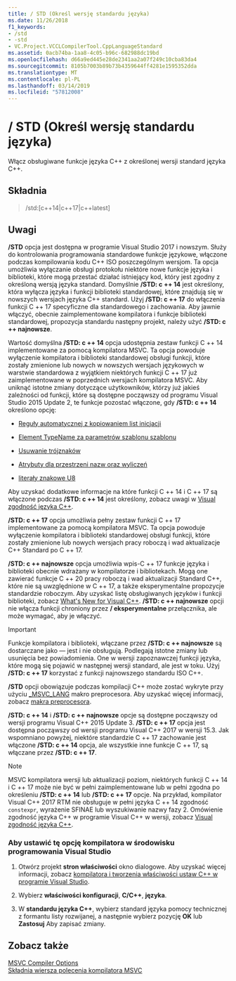 ```yaml
---
title: / STD (Określ wersję standardu języka)
ms.date: 11/26/2018
f1_keywords:
- /std
- -std
- VC.Project.VCCLCompilerTool.CppLanguageStandard
ms.assetid: 0acb74ba-1aa8-4c05-b96c-682988dc19bd
ms.openlocfilehash: d66a9ed445e28de2341aa2a07f249c10cba83da4
ms.sourcegitcommit: 8105b7003b89b73b4359644ff4281e1595352dda
ms.translationtype: MT
ms.contentlocale: pl-PL
ms.lasthandoff: 03/14/2019
ms.locfileid: "57812008"
---
```

# <a name="std-specify-language-standard-version"></a>/ STD (Określ wersję standardu języka)

Włącz obsługiwane funkcje języka C++ z określonej wersji standard języka C++.

## <a name="syntax"></a>Składnia

> /std:\[c++14\|c++17\|c++latest]

## <a name="remarks"></a>Uwagi

**/STD** opcja jest dostępna w programie Visual Studio 2017 i nowszym. Służy do kontrolowania programowania standardowe funkcje językowe, włączone podczas kompilowania kodu C++ ISO poszczególnym wersjom. Ta opcja umożliwia wyłączanie obsługi protokołu niektóre nowe funkcje języka i biblioteki, które mogą przestać działać istniejący kod, który jest zgodny z określoną wersją języka standard. Domyślnie **/STD: c ++ 14** jest określony, która wyłącza języka i funkcji biblioteki standardowej, które znajdują się w nowszych wersjach języka C++ standard. Użyj **/STD: c ++ 17** do włączenia funkcji C ++ 17 specyficzne dla standardowego i zachowania. Aby jawnie włączyć, obecnie zaimplementowane kompilatora i funkcje biblioteki standardowej, propozycja standardu następny projekt, należy użyć **/STD: c ++ najnowsze**.

Wartość domyślna **/STD: c ++ 14** opcja udostępnia zestaw funkcji C ++ 14 implementowane za pomocą kompilatora MSVC. Ta opcja powoduje wyłączenie kompilatora i biblioteki standardowej obsługi funkcji, które zostały zmienione lub nowych w nowszych wersjach językowych w warstwie standardowa z wyjątkiem niektórych funkcji C ++ 17 już zaimplementowane w poprzednich wersjach kompilatora MSVC. Aby uniknąć istotne zmiany dotyczące użytkowników, którzy już jakieś zależności od funkcji, które są dostępne począwszy od programu Visual Studio 2015 Update 2, te funkcje pozostać włączone, gdy **/STD: c ++ 14** określono opcję:

- [Reguły automatycznej z kopiowaniem list inicjacji](http://www.open-std.org/jtc1/sc22/wg21/docs/papers/2014/n3922.html)

- [Element TypeName za parametrów szablonu szablonu](http://www.open-std.org/jtc1/sc22/wg21/docs/papers/2014/n4051.html)

- [Usuwanie trójznaków](http://www.open-std.org/jtc1/sc22/wg21/docs/papers/2014/n4086.html)

- [Atrybuty dla przestrzeni nazw oraz wyliczeń](http://www.open-std.org/jtc1/sc22/wg21/docs/papers/2014/n4266.html)

- [literały znakowe U8](http://www.open-std.org/jtc1/sc22/wg21/docs/papers/2014/n4267.html)

Aby uzyskać dodatkowe informacje na które funkcji C ++ 14 i C ++ 17 są włączone podczas **/STD: c ++ 14** jest określony, zobacz uwagi w [Visual zgodność języka C++](../../visual-cpp-language-conformance.md).

**/STD: c ++ 17** opcja umożliwia pełny zestaw funkcji C ++ 17 implementowane za pomocą kompilatora MSVC. Ta opcja powoduje wyłączenie kompilatora i biblioteki standardowej obsługi funkcji, które zostały zmienione lub nowych wersjach pracy roboczą i wad aktualizacje C++ Standard po C ++ 17.

**/STD: c ++ najnowsze** opcja umożliwia wpis-C ++ 17 funkcje języka i biblioteki obecnie wdrażany w kompilatorze i bibliotekach. Mogą one zawierać funkcje C ++ 20 pracy roboczą i wad aktualizacji Standard C++, które nie są uwzględnione w C ++ 17, a także eksperymentalne propozycje standardzie roboczym. Aby uzyskać listę obsługiwanych języków i funkcji biblioteki, zobacz [What's New for Visual C++](../../what-s-new-for-visual-cpp-in-visual-studio.md). **/STD: c ++ najnowsze** opcji nie włącza funkcji chroniony przez **/ eksperymentalne** przełącznika, ale może wymagać, aby je włączyć.

> [!IMPORTANT]
> Funkcje kompilatora i biblioteki, włączane przez **/STD: c ++ najnowsze** są dostarczane jako — jest i nie obsługują. Podlegają istotne zmiany lub usunięcia bez powiadomienia. One w wersji zapoznawczej funkcji języka, które mogą się pojawić w następnej wersji standard, ale jest w toku. Użyj **/STD: c ++ 17** korzystać z funkcji najnowszego standardu ISO C++.

**/STD** opcji obowiązuje podczas kompilacji C++ może zostać wykryte przy użyciu [ \_MSVC\_LANG](../../preprocessor/predefined-macros.md) makro preprocesora. Aby uzyskać więcej informacji, zobacz [makra preprocesora](../../preprocessor/predefined-macros.md).

**/STD: c ++ 14** i **/STD: c ++ najnowsze** opcje są dostępne począwszy od wersji programu Visual C++ 2015 Update 3. **/STD: c ++ 17** opcja jest dostępna począwszy od wersji programu Visual C++ 2017 w wersji 15.3. Jak wspomniano powyżej, niektóre standardzie C ++ 17 zachowanie jest włączone **/STD: c ++ 14** opcja, ale wszystkie inne funkcje C ++ 17, są włączane przez **/STD: c ++ 17**.

> [!NOTE]
> MSVC kompilatora wersji lub aktualizacji poziom, niektórych funkcji C ++ 14 i C ++ 17 może nie być w pełni zaimplementowane lub w pełni zgodna po określeniu **/STD: c ++ 14** lub **/STD: c ++ 17** opcje. Na przykład, kompilator Visual C++ 2017 RTM nie obsługuje w pełni języka C ++ 14 zgodność `constexpr`, wyrażenie SFINAE lub wyszukiwanie nazwy fazy 2. Omówienie zgodność języka C++ w programie Visual C++ w wersji, zobacz [Visual zgodność języka C++](../../visual-cpp-language-conformance.md).

### <a name="to-set-this-compiler-option-in-the-visual-studio-development-environment"></a>Aby ustawić tę opcję kompilatora w środowisku programowania Visual Studio

1. Otwórz projekt **stron właściwości** okno dialogowe. Aby uzyskać więcej informacji, zobacz [kompilatora i tworzenia właściwości ustaw C++ w programie Visual Studio](../working-with-project-properties.md).

1. Wybierz **właściwości konfiguracji**, **C/C++**, **języka**.

1. W **standardu języka C++**, wybierz standard języka pomocy technicznej z formantu listy rozwijanej, a następnie wybierz pozycję **OK** lub **Zastosuj** Aby zapisać zmiany.

## <a name="see-also"></a>Zobacz także

[MSVC Compiler Options](compiler-options.md)<br/>
[Składnia wiersza polecenia kompilatora MSVC](compiler-command-line-syntax.md)

